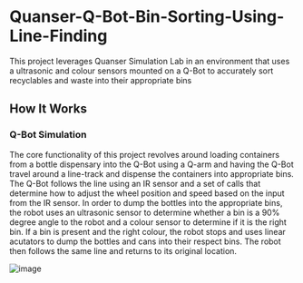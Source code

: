 # Quanser-Q-Bot-Bin-Sorting-Using-Line-Finding
This project leverages Quanser Simulation Lab in an environment that uses a ultrasonic and colour sensors mounted on a Q-Bot to accurately sort recyclables and waste into their appropriate bins

## How It Works

### Q-Bot Simulation 

The core functionality of this project revolves around loading containers from a bottle dispensary into the Q-Bot using a Q-arm and having the Q-Bot travel around a line-track and dispense the containers into appropriate bins. 
The Q-Bot follows the line using an IR sensor and a set of calls that determine how to adjust the wheel position and speed based on the input from the IR sensor. In order to dump the bottles into the appropriate bins, the robot uses an
ultrasonic sensor to determine whether a bin is a 90% degree angle to the robot and a colour sensor to determine if it is the right bin. If a bin is present and the right colour, the robot stops and uses linear acutators to dump the
bottles and cans into their respect bins. The robot then follows the same line and returns to its original location. 

![image](https://github.com/vikramC04/Quanser-Q-Bot-Bin-Sorting-Using-Line-Finding-/assets/139662459/e78cc373-e18b-4c6e-b0fb-1da222e71d5f)



